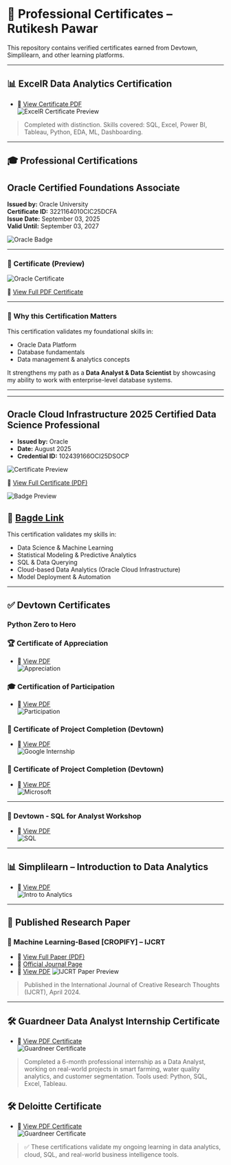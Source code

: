 # 📜 Professional Certificates – Rutikesh Pawar

This repository contains verified certificates earned from Devtown, Simplilearn, and other learning platforms.

---

## 📊 ExcelR Data Analytics Certification

- 🔗 [View Certificate PDF](./ExcelR_DA_Certificate_Rutikesh.pdf)  
![ExcelR Certificate Preview](./ExcelR_DA_Certificate_Rutikesh.jpg)

> Completed with distinction. Skills covered: SQL, Excel, Power BI, Tableau, Python, EDA, ML, Dashboarding.

--- 

## 🎓 Professional Certifications

## Oracle Certified Foundations Associate
**Issued by:** Oracle University  
**Certificate ID:** 3221164010CIC25DCFA  
**Issue Date:** September 03, 2025  
**Valid Until:** September 03, 2027  

![Oracle Badge](data_platform_badge.png)

---

### 📜 Certificate (Preview)
![Oracle Certificate](data_platform.png)

📂 [View Full PDF Certificate](data_platform.pdf)

---

### 🌟 Why this Certification Matters
This certification validates my foundational skills in:
- Oracle Data Platform
- Database fundamentals
- Data management & analytics concepts  

It strengthens my path as a **Data Analyst & Data Scientist** by showcasing my ability to work with enterprise-level database systems.

---


--- 

## Oracle Cloud Infrastructure 2025 Certified Data Science Professional

- **Issued by:** Oracle  
- **Date:** August 2025  
- **Credential ID:** 102439166OCI25DSOCP  

![Certificate Preview](oracle-certifications/OCI_DS_Certificate.png)

📄 [View Full Certificate (PDF)](oracle-certifications/OCI_DS_Certificate.pdf)

![Badge Preview](oracle-certifications/Oracle_Badge.jpg)

🔗 [Bagde Link](https://catalog-education.oracle.com/pls/certview/sharebadge?id=45EA605BA40004C8B27D35A41BB5F4008A95D96B2130E4F33D9EBA86278EEFC1)
---

This certification validates my skills in:

- Data Science & Machine Learning  
- Statistical Modeling & Predictive Analytics  
- SQL & Data Querying  
- Cloud-based Data Analytics (Oracle Cloud Infrastructure)  
- Model Deployment & Automation  

---


## ✅ Devtown Certificates
### Python Zero to Hero

### 🏆 Certificate of Appreciation  
- 🔗 [View PDF](./devtown_python_zero_to_hero/devtown_appreciation.pdf)  
![Appreciation](./devtown_python_zero_to_hero/devtown_appreciation.jpg)

### 🎓 Certification of Participation  
- 🔗 [View PDF](./devtown_python_zero_to_hero/devtown_participation_python_zerotohero.pdf)  
![Participation](./devtown_python_zero_to_hero/devtown_participation_python_zerotohero.jpg)

### 💼 Certificate of Project Completion (Devtown)  
- 🔗 [View PDF](./devtown_python_zero_to_hero/devtown_google.pdf)  
![Google Internship](./devtown_python_zero_to_hero/devtown_google.png)

### 🧠 Certificate of Project Completion (Devtown)
- 🔗 [View PDF](./devtown_python_zero_to_hero/devtown_microsoft.pdf)  
![Microsoft](./devtown_python_zero_to_hero/devtown_microsoft.jpg)

--- 

### 🧾 Devtown - SQL for Analyst Workshop  
- 🔗 [View PDF](./devtown_sql_for_analyst/devtown_sql_analyst.pdf)  
![SQL](./devtown_sql_for_analyst/devtown_sql_analyst.jpg)

---

## 📊 Simplilearn – Introduction to Data Analytics  
- 🔗 [View PDF](./simplilearn/simplilearn_intro_data_analytics.pdf)  
![Intro to Analytics](./simplilearn/simplilearn_intro_data_analytics.jpg)

---

## 🧪 Published Research Paper

### 📄 Machine Learning-Based [CROPIFY] – IJCRT  
- 🔗 [View Full Paper (PDF)](https://www.ijcrt.org/papers/IJCRT24A4305.pdf)  
- 🔗 [Official Journal Page](https://ijcrt.org/viewfull.php?&p_id=IJCRT24A4305)
- 🔗 [View PDF](./IJCRT/IJCRT.pdf)
![IJCRT Paper Preview](./IJCRT/IJCRT.jpg)

> Published in the International Journal of Creative Research Thoughts (IJCRT), April 2024.  

---

## 🛠️ Guardneer Data Analyst Internship Certificate

- 🔗 [View PDF Certificate](./guardneer_intership/internship_gardneer.pdf)  
![Guardneer Certificate](./guardneer_intership/internship_gardneer.jpg)

> Completed a 6-month professional internship as a Data Analyst, working on real-world projects in smart farming, water quality analytics, and customer segmentation.
> Tools used: Python, SQL, Excel, Tableau.

## 🛠️ Deloitte Certificate

- 🔗 [View PDF Certificate](https://github.com/rutikeshpawar/Rutikesh-Certificates/blob/734287a4a76a5d2b7ac9bdebdeb39e73a178c285/Deloitte-Certification/Deloitte%20Certification.pdf)  
![Guardneer Certificate](https://github.com/rutikeshpawar/Rutikesh-Certificates/blob/56ee139321df937cf8f85e7f4c11dbb122d95f8e/Deloitte-Certification/Deloitte%20Certification.png)


> ✅ These certifications validate my ongoing learning in data analytics, cloud, SQL, and real-world business intelligence tools.

